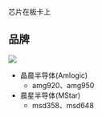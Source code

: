 
芯片在板卡上

## 品牌
![](https://upload-images.jianshu.io/upload_images/7004853-4f70fd2f416a2306.png?imageMogr2/auto-orient/strip%7CimageView2/2/w/1240)

* 晶晨半导体(Amlogic)
    * amg920、amg950
* 晨星半导体(MStar)
    * msd358、msd648